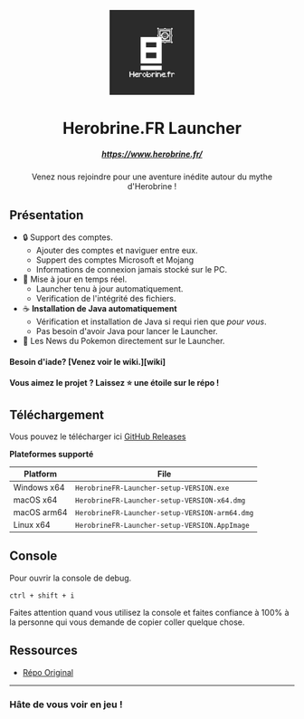 <p align="center"><img src="./app/assets/images/icon.jpg" width="150px" height="150px" alt="aventium softworks"></p>

<h1 align="center">Herobrine.FR Launcher</h1>

<em><h5 align="center">https://www.herobrine.fr/</h5></em>

<p align="center">Venez nous rejoindre pour une aventure inédite autour du mythe d'Herobrine !</p>

## Présentation

* 🔒 Support des comptes.
  * Ajouter des comptes et naviguer entre eux.
  * Suppert des comptes Microsoft et Mojang
  * Informations de connexion jamais stocké sur le PC.
* 📂 Mise à jour en temps réel.
  * Launcher tenu à jour automatiquement.
  * Verification de l'intégrité des fichiers.
* ☕ **Installation de Java automatiquement**
  * Vérification et installation de Java si requi rien que *pour vous*.
  * Pas besoin d'avoir Java pour lancer le Launcher.
* 📰 Les News du Pokemon directement sur le Launcher.

#### Besoin d'iade? [Venez voir le wiki.][wiki]

#### Vous aimez le projet ? Laissez ⭐ une étoile sur le répo !

## Téléchargement

Vous pouvez le télécharger ici [GitHub Releases](https://github.com/rhenar0/HBLauncher/releases)

**Plateformes supporté**

| Platform | File |
| -------- | ---- |
| Windows x64 | `HerobrineFR-Launcher-setup-VERSION.exe` |
| macOS x64 | `HerobrineFR-Launcher-setup-VERSION-x64.dmg` |
| macOS arm64 | `HerobrineFR-Launcher-setup-VERSION-arm64.dmg` |
| Linux x64 | `HerobrineFR-Launcher-setup-VERSION.AppImage` |

## Console

Pour ouvrir la console de debug.

```console
ctrl + shift + i
```

Faites attention quand vous utilisez la console et faites confiance à 100% à la personne qui vous demande de copier coller quelque chose.

## Ressources

* [Répo Original](https://github.com/dscalzi/HeliosLauncher)

---

### Hâte de vous voir en jeu !
